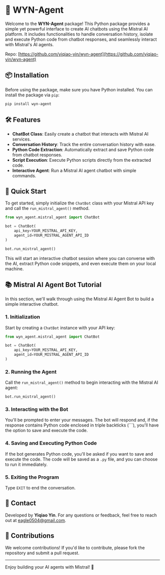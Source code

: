 # 🧠 WYN-Agent

Welcome to the **WYN-Agent** package! This Python package provides a simple yet powerful interface to create AI chatbots using the Mistral AI platform. It includes functionalities to handle conversation history, isolate and execute Python code from chatbot responses, and seamlessly interact with Mistral's AI agents.

Repo: [https://github.com/yiqiao-yin/wyn-agent](https://github.com/yiqiao-yin/wyn-agent)

## 📦 Installation

Before using the package, make sure you have Python installed. You can install the package via `pip`:

```bash
pip install wyn-agent
```

## 🛠️ Features

- **ChatBot Class**: Easily create a chatbot that interacts with Mistral AI services.
- **Conversation History**: Track the entire conversation history with ease.
- **Python Code Extraction**: Automatically extract and save Python code from chatbot responses.
- **Script Execution**: Execute Python scripts directly from the extracted code.
- **Interactive Agent**: Run a Mistral AI agent chatbot with simple commands.

## 🚀 Quick Start

To get started, simply initialize the `ChatBot` class with your Mistral API key and call the `run_mistral_agent()` method.

```python
from wyn_agent.mistral_agent import ChatBot

bot = ChatBot(
    api_key=YOUR_MISTRAL_API_KEY,
    agent_id=YOUR_MISTRAL_AGENT_API_ID
)

bot.run_mistral_agent()
```

This will start an interactive chatbot session where you can converse with the AI, extract Python code snippets, and even execute them on your local machine.

## 📚 Mistral AI Agent Bot Tutorial

In this section, we'll walk through using the Mistral AI Agent Bot to build a simple interactive chatbot.

### 1. **Initialization**

Start by creating a `ChatBot` instance with your API key:

```python
from wyn_agent.mistral_agent import ChatBot

bot = ChatBot(
    api_key=YOUR_MISTRAL_API_KEY,
    agent_id=YOUR_MISTRAL_AGENT_API_ID
)
```

### 2. **Running the Agent**

Call the `run_mistral_agent()` method to begin interacting with the Mistral AI agent:

```python
bot.run_mistral_agent()
```

### 3. **Interacting with the Bot**

You'll be prompted to enter your messages. The bot will respond and, if the response contains Python code enclosed in triple backticks (```), you'll have the option to save and execute the code.

### 4. **Saving and Executing Python Code**

If the bot generates Python code, you'll be asked if you want to save and execute the code. The code will be saved as a `.py` file, and you can choose to run it immediately.

### 5. **Exiting the Program**

Type `EXIT` to end the conversation.

## 📧 Contact

Developed by **Yiqiao Yin**. For any questions or feedback, feel free to reach out at [eagle0504@gmail.com](mailto:eagle0504@gmail.com).

## 🎉 Contributions

We welcome contributions! If you'd like to contribute, please fork the repository and submit a pull request.

---

Enjoy building your AI agents with Mistral! 🚀